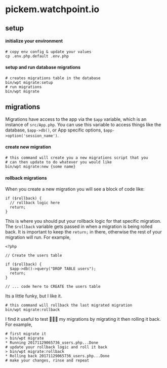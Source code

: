 # pickem.watchpoint.io

## setup

#### initialize your environment

```
# copy env config & update your values
cp .env.php.default .env.php
```

#### setup and run database migrations

```
# creates migrations table in the database
bin/wpt migrate:setup
# run migrations
bin/wpt migrate
```

## migrations

Migrations have access to the app via the `$app` variable, which is an instance of `src/App.php`. You can use this variable
to access things like the database, `$app->db()`, or App specific options, `$app->option('session_name')`.

#### create new migration

```
# this command will create you a new migrations script that you 
# can then update to do whatever you would like
bin/wpt migrate:new {some name}
```

#### rollback migrations

When you create a new migration you will see a block of code like:

```
if ($rollback) {
  // rollback logic here
  return;
}
```

This is where you should put your rollback logic for that specific migration. The `$rollback` variable gets passed in when
a migration is being rolled back. It is important to keep the `return;` in there, otherwise the rest of your migration will
run. For example,

```
<?php

// Create the users table

if ($rollback) {
  $app->db()->query("DROP TABLE users");
  return;
}

// ... code here to CREATE the users table

```

Its a little funky, but I like it.

```
# this command will rollback the last migrated migration
bin/wpt migrate:rollback
```

I find it useful to test 🙉🙈🙊 my migrations by migrating it then rolling it back. For example,

```
# first migrate it
> bin/wpt migrate
* Running 20171129065736_users.php...Done
# update your rollback logic and roll it back
> bin/wpt migrate:rollback
* Rolling back 20171129065736_users.php...Done
# make your changes, rinse and repeat
```

